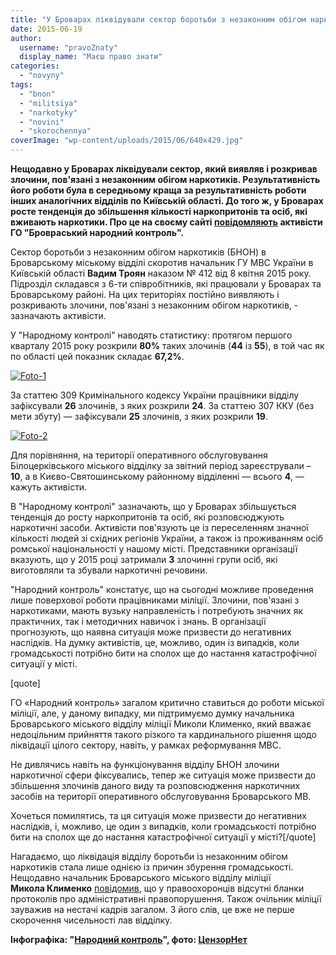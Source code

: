 ```yaml
---
title: "У Броварах ліквідували сектор боротьби з незаконним обігом наркотиків. Активісти б'ють на сполох!"
date: 2015-06-19
author: 
  username: "pravoZnaty"
  display_name: "Маєш право знати"
categories: 
  - "novyny"
tags: 
  - "bnon"
  - "militsiya"
  - "narkotyky"
  - "novini"
  - "skorochennya"
coverImage: "wp-content/uploads/2015/06/640x429.jpg"
---
```


**Нещодавно у Броварах ліквідували сектор, який виявляв і розкривав злочини, пов'язані з незаконним обігом наркотиків. Результативність його роботи була в середньому краща за результативність роботи інших аналогічних відділів по Київській області. До того ж, у Броварах росте тенденція до збільшення кількості наркопритонів та осіб, які вживають наркотики. Про це на своєму сайті [повідомляють](http://nk.mybrovary.com/navishho-u-brovarah-likviduvali-viddil-po-borotbi-z-nezakonnim-obigom-narkotikiv/) активісти ГО "Бровраський народний контроль".**

Сектор боротьби з незаконним обігом наркотиків (БНОН) в Броварському міському відділі скоротив начальник ГУ МВС України в Київській області **Вадим Троян** наказом № 412 від 8 квітня 2015 року. Підрозділ складався з 6-ти співробітників, які працювали у Броварах та Броварському районі. На цих територіях постійно виявляють і розкривають злочини, пов'язані з незаконним обігом наркотиків, - зазначають активісти.

У "Народному контролі" наводять статистику: протягом першого кварталу 2015 року розкрили **80%** таких злочинів (**44** із **55**), в той час як по області цей показник складає **67,2%**.

[![Foto-1](https://mpz.brovary.org/wp-content/uploads/2015/06/Foto-1.jpg)](https://mpz.brovary.org/wp-content/uploads/2015/06/Foto-1.jpg)

За статтею 309 Кримінального кодексу України працівники відділу зафіксували **26** злочинів, з яких розкрили **24**. За статтею 307 ККУ (без мети збуту) — зафіксували **25** злочинів, з яких розкрили **19**.

[![Foto-2](https://mpz.brovary.org/wp-content/uploads/2015/06/Foto-2.jpg)](https://mpz.brovary.org/wp-content/uploads/2015/06/Foto-2.jpg)

Для порівняння, на території оперативного обслуговування Білоцерківського міського відділку за звітний період зареєстрували – **10**, а в Києво-Святошинському районному відділенні — всього **4**, — кажуть активісти.

В "Народному контролі" зазначають, що у Броварах збільшується тенденція до росту наркопритонів та осіб, які розповсюджують наркотичні засоби. Активісти пов'язують це із переселенням значної кількості людей зі східних регіонів України, а також із проживанням осіб ромської національності у нашому місті. Представники організації вказують, що у 2015 році затримали **3** злочинні групи осіб, які виготовляли та збували наркотичні речовини.

"Народний контроль" констатує, що на сьогодні можливе проведення лише поверхової роботи працівниками міліції. Злочини, пов'язані з наркотиками, мають вузьку направленість і потребують значних як практичних, так і методичних навичок і знань. В організації прогнозують, що наявна ситуація може призвести до негативних наслідків. На думку активістів, це, можливо, один із випадків, коли громадськості потрібно бити на сполох ще до настання катастрофічної ситуації у місті.

\[quote\]

ГО «Народний контроль» загалом критично ставиться до роботи міської міліції, але, у даному випадку, ми підтримуємо думку начальника Броварського міського відділу міліції Миколи Клименко, який вважає недоцільним прийняття такого різкого та кардинального рішення щодо ліквідації цілого сектору, навіть, у рамках реформування МВС.

Не дивлячись навіть на функціонування відділу БНОН злочини наркотичної сфери фіксувались, тепер же ситуація може призвести до збільшення злочинів даного виду та розповсюдження наркотичних засобів на території оперативного обслуговування Броварського МВ.

Хочеться помилятись, та ця ситуація може призвести до негативних наслідків, і, можливо, це один з випадків, коли громадськості потрібно бити на сполох ще до настання катастрофічної ситуації у місті?\[/quote\]

Нагадаємо, що ліквідація відділу боротьби із незаконним обігом наркотиків стала лише однією із причин збурення громадськості. Нещодавно начальник Броварського міського відділу міліції **Микола Клименко** [повідомив](https://mpz.brovary.org/u-militsiyi-poyasnyly-chomu-ne-vyrishuyetsya-problema-rozpyttya-alkogolyu-ta-kurinnya-v-gromadskyh-mistsyah/), що у правоохоронців відсутні бланки протоколів про адміністративні правопорушення. Також очільник міліції зауважив на нестачі кадрів загалом. З його слів, це вже не перше скорочення чисельності лав відділку.

**Інфографіка: "[Народний контроль](http://nk.mybrovary.com/navishho-u-brovarah-likviduvali-viddil-po-borotbi-z-nezakonnim-obigom-narkotikiv/)", фото: [ЦензорНет](https://censor.net.ua/photo_news/248085/selyane_pomogli_veselym_militsioneram_razobratsya_s_dvumya_gektarami_konopli_foto)**
